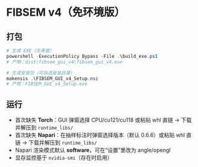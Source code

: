 # FIBSEM v4（免环境版）

## 打包
```powershell
# 生成 EXE（无黑窗）
powershell -ExecutionPolicy Bypass -File .\build_exe.ps1
# 产物：dist\fibsem_gui_v4\fibsem_gui_v4.exe

# 生成安装包（可自选安装目录）
makensis .\FIBSEM_GUI_v4_Setup.nsi
# 产物：FIBSEM_GUI_v4_Setup.exe
```

## 运行
- 首次缺失 **Torch**：GUI 弹窗选择 CPU/cu121/cu118 或粘贴 whl 直链 → 下载并解压到 `runtime_libs/`
- 首次缺失 **Napari**：在抽样标注时弹窗选择版本（默认 0.6.6）或粘贴 whl 直链 → 下载并解压到 `runtime_libs/`
- Napari 渲染模式默认 **software**，可在“设置”里改为 angle/opengl
- 显存监控基于 `nvidia-smi`（存在时启用）
